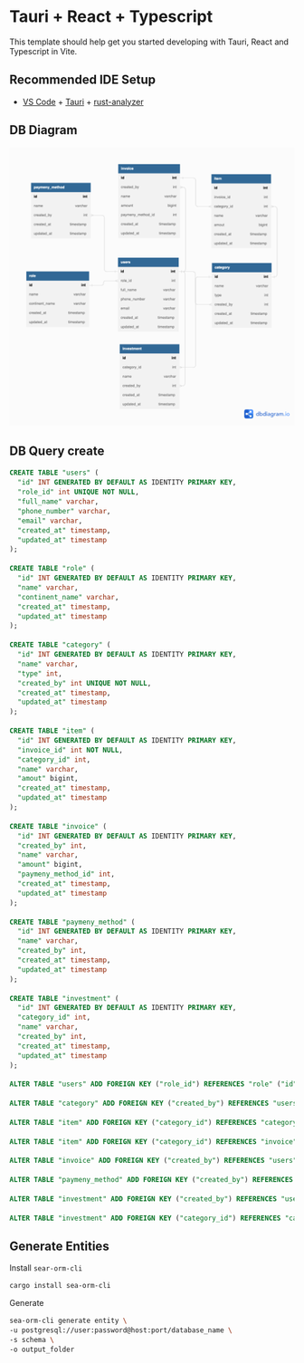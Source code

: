 # Tauri + React + Typescript

This template should help get you started developing with Tauri, React and Typescript in Vite.

## Recommended IDE Setup

- [VS Code](https://code.visualstudio.com/) + [Tauri](https://marketplace.visualstudio.com/items?itemName=tauri-apps.tauri-vscode) + [rust-analyzer](https://marketplace.visualstudio.com/items?itemName=rust-lang.rust-analyzer)


## DB Diagram
![image](./resources/Money%20Management.png)

## DB Query create
```sql
CREATE TABLE "users" (
  "id" INT GENERATED BY DEFAULT AS IDENTITY PRIMARY KEY,
  "role_id" int UNIQUE NOT NULL,
  "full_name" varchar,
  "phone_number" varchar,
  "email" varchar,
  "created_at" timestamp,
  "updated_at" timestamp
);

CREATE TABLE "role" (
  "id" INT GENERATED BY DEFAULT AS IDENTITY PRIMARY KEY,
  "name" varchar,
  "continent_name" varchar,
  "created_at" timestamp,
  "updated_at" timestamp
);

CREATE TABLE "category" (
  "id" INT GENERATED BY DEFAULT AS IDENTITY PRIMARY KEY,
  "name" varchar,
  "type" int,
  "created_by" int UNIQUE NOT NULL,
  "created_at" timestamp,
  "updated_at" timestamp
);

CREATE TABLE "item" (
  "id" INT GENERATED BY DEFAULT AS IDENTITY PRIMARY KEY,
  "invoice_id" int NOT NULL,
  "category_id" int,
  "name" varchar,
  "amout" bigint,
  "created_at" timestamp,
  "updated_at" timestamp
);

CREATE TABLE "invoice" (
  "id" INT GENERATED BY DEFAULT AS IDENTITY PRIMARY KEY,
  "created_by" int,
  "name" varchar,
  "amount" bigint,
  "paymeny_method_id" int,
  "created_at" timestamp,
  "updated_at" timestamp
);

CREATE TABLE "paymeny_method" (
  "id" INT GENERATED BY DEFAULT AS IDENTITY PRIMARY KEY,
  "name" varchar,
  "created_by" int,
  "created_at" timestamp,
  "updated_at" timestamp
);

CREATE TABLE "investment" (
  "id" INT GENERATED BY DEFAULT AS IDENTITY PRIMARY KEY,
  "category_id" int,
  "name" varchar,
  "created_by" int,
  "created_at" timestamp,
  "updated_at" timestamp
);

ALTER TABLE "users" ADD FOREIGN KEY ("role_id") REFERENCES "role" ("id");

ALTER TABLE "category" ADD FOREIGN KEY ("created_by") REFERENCES "users" ("id");

ALTER TABLE "item" ADD FOREIGN KEY ("category_id") REFERENCES "category" ("id");

ALTER TABLE "item" ADD FOREIGN KEY ("category_id") REFERENCES "invoice" ("id");

ALTER TABLE "invoice" ADD FOREIGN KEY ("created_by") REFERENCES "users" ("id");

ALTER TABLE "paymeny_method" ADD FOREIGN KEY ("created_by") REFERENCES "users" ("id");

ALTER TABLE "investment" ADD FOREIGN KEY ("created_by") REFERENCES "users" ("id");

ALTER TABLE "investment" ADD FOREIGN KEY ("category_id") REFERENCES "category" ("id");

```
## Generate Entities
Install `sear-orm-cli`
```sh
cargo install sea-orm-cli
```
Generate
```sh
sea-orm-cli generate entity \
-u postgresql://user:password@host:port/database_name \
-s schema \
-o output_folder
```